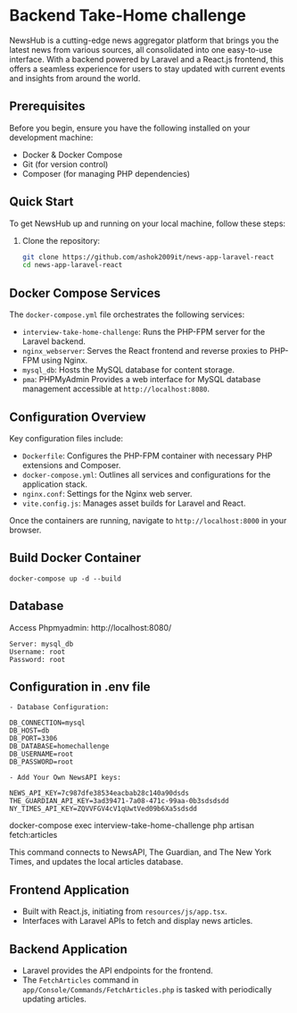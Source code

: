 

# Backend Take-Home challenge

NewsHub is a cutting-edge news aggregator platform that brings you the latest news from various sources, all consolidated into one easy-to-use interface. With a backend powered by Laravel and a React.js frontend, this offers a seamless experience for users to stay updated with current events and insights from around the world.

## Prerequisites

Before you begin, ensure you have the following installed on your development machine:

- Docker & Docker Compose
- Git (for version control)
- Composer (for managing PHP dependencies)

## Quick Start

To get NewsHub up and running on your local machine, follow these steps:

1. Clone the repository:

   ```bash
   git clone https://github.com/ashok2009it/news-app-laravel-react
   cd news-app-laravel-react

## Docker Compose Services

The `docker-compose.yml` file orchestrates the following services:

- `interview-take-home-challenge`: Runs the PHP-FPM server for the Laravel backend.
- `nginx_webserver`: Serves the React frontend and reverse proxies to PHP-FPM using Nginx.
- `mysql_db`: Hosts the MySQL database for content storage.
- `pma`: PHPMyAdmin Provides a web interface for MySQL database management accessible at `http://localhost:8080`.

## Configuration Overview

Key configuration files include:

- `Dockerfile`: Configures the PHP-FPM container with necessary PHP extensions and Composer.
- `docker-compose.yml`: Outlines all services and configurations for the application stack.
- `nginx.conf`: Settings for the Nginx web server.
- `vite.config.js`: Manages asset builds for Laravel and React.

Once the containers are running, navigate to `http://localhost:8000` in your browser.

## Build Docker Container

```docker-compose up -d --build```

## Database

Access Phpmyadmin: http://localhost:8080/

```
Server: mysql_db
Username: root
Password: root

```

## Configuration in .env file

```
- Database Configuration:

DB_CONNECTION=mysql
DB_HOST=db
DB_PORT=3306
DB_DATABASE=homechallenge
DB_USERNAME=root
DB_PASSWORD=root

- Add Your Own NewsAPI keys:

NEWS_API_KEY=7c987dfe38534eacbab28c140a90dsds
THE_GUARDIAN_API_KEY=3ad39471-7a08-471c-99aa-0b3sdsdsdd
NY_TIMES_API_KEY=ZQVVFGV4cV1qUwtVed09b6Xa5sdsdd

```


docker-compose exec interview-take-home-challenge php artisan fetch:articles

This command connects to NewsAPI, The Guardian, and The New York Times, and updates the local articles database.

## Frontend Application

- Built with React.js, initiating from `resources/js/app.tsx`.
- Interfaces with Laravel APIs to fetch and display news articles.

## Backend Application

- Laravel provides the API endpoints for the frontend.
- The `FetchArticles` command in `app/Console/Commands/FetchArticles.php` is tasked with periodically updating articles.
